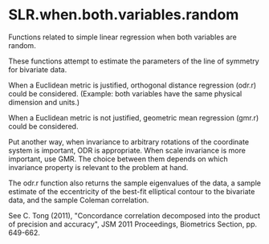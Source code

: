 SLR.when.both.variables.random
==============================

Functions related to simple linear regression when both variables are random.

These functions attempt to estimate the parameters of the line of symmetry for bivariate data.

When a Euclidean metric is justified, orthogonal distance regression (odr.r) could be considered.
(Example:  both variables have the same physical dimension and units.)

When a Euclidean metric is not justified, geometric mean regression (gmr.r) could be considered.

Put another way, when invariance to arbitrary rotations of the coordinate system is important, 
ODR is appropriate. When scale invariance is more important, use GMR. The choice
between them depends on which invariance property is relevant to the problem at hand.

The odr.r function also returns the sample eigenvalues of the data, a sample estimate of the eccentricity
of the best-fit elliptical contour to the bivariate data, and the sample Coleman correlation.

See C. Tong (2011), "Concordance correlation decomposed into the
product of precision and accuracy", JSM 2011 Proceedings, Biometrics Section, pp. 649-662.
